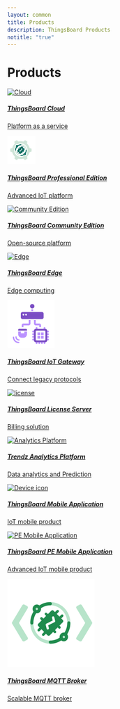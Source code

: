 ```yaml
---
layout: common
title: Products
description: ThingsBoard Products
notitle: "true"
---
```


<h1 class="mainTitle products">Products</h1>

<div class="products-cards">
    <a href="/products/paas/" class="card cloud">
        <img src="/images/thingsboard-c-icon.svg" alt="Cloud">
        <h5 class="title">ThingsBoard Cloud</h5>
        <p>Platform as a service</p>
    </a>
    <a href="/products/thingsboard-pe/" class="card prof">
        <img src="/images/thingsboard-p-icon.svg" alt="Professional Edition">
        <h5 class="title">ThingsBoard Professional Edition</h5>
        <p>Advanced IoT platform</p>
    </a>
    <a href="/docs/getting-started-guides/what-is-thingsboard/" class="card com">
        <img src="/images/thingsboard-cm-icon.svg" alt="Community Edition">
        <h5 class="title">ThingsBoard Community Edition</h5>
        <p>Open-source platform</p>
    </a>
    <a href="/products/thingsboard-edge/" class="card thingsboard-edge">
        <img src="/images/thingsboard-e-icon.svg" alt="Edge">
        <h5 class="title">ThingsBoard Edge</h5>
        <p>Edge computing</p>
    </a>
    <a href="/docs/iot-gateway/what-is-iot-gateway/" class="card gateway">
        <img src="/images/gateway-icon.svg" alt="Gateway">
        <h5 class="title">ThingsBoard IoT Gateway</h5>
        <p>Connect legacy protocols</p>
    </a>
    <a href="/products/license-server/" class="card license">
        <img src="/images/license-icon.svg" alt="license">
        <h5 class="title">ThingsBoard License Server</h5>
        <p>Billing solution</p>
    </a>
    <a href="/products/trendz/" class="card trendz">
        <img src="/images/trendz-icon.svg" alt="Analytics Platform">
        <h5 class="title">Trendz Analytics Platform</h5>
        <p>Data analytics and Prediction</p>
    </a>
    <a href="/products/mobile/" class="card mobile">
        <img src="/images/tb-mobile-icon.svg" alt="Device icon">
        <h5 class="title">ThingsBoard Mobile Application</h5>
        <p>IoT mobile product</p>
    </a>
    <a href="/products/mobile-pe/" class="card pe-mobile">
        <img src="/images/tb-pe-mobile-icon.svg" alt="PE Mobile Application">
        <h5 class="title">ThingsBoard PE Mobile Application</h5>
        <p>Advanced IoT mobile product</p>
    </a>
    <a href="/products/mqtt-broker/" class="card card-middle mqtt-broker">
        <img src="/images/tbmq-icon.svg" alt="TBMQ">
        <h5 class="title">ThingsBoard MQTT Broker</h5>
        <p>Scalable MQTT broker</p>
    </a>
</div>
